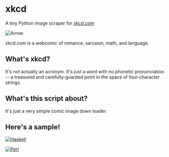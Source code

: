 # xkcd
A tiny Python image scraper for [xkcd.com](https://xkcd.com/)

![Arrow](https://imgs.xkcd.com/comics/arrow.png)

xkcd.com is a webcomic of romance, sarcasm, math, and language.

## What's xkcd?

It's not actually an acronym. It's just a word with no phonetic pronunciation -- a treasured and carefully-guarded point in the space of four-character strings.

## What's this script about?

It's just a very simple comic image down loader.

## Here's a sample!

[![Haskell](https://imgs.xkcd.com/comics/haskell.png)](https://xkcd.com/1312/)

[![Perl](https://imgs.xkcd.com/comics/perl_problems.png)](https://xkcd.com/1171/)
